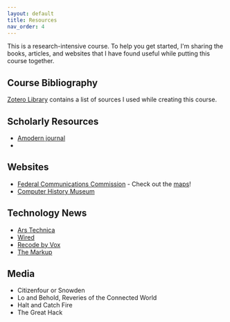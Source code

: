 ```yaml
---
layout: default
title: Resources 
nav_order: 4
---
```


This is a research-intensive course. To help you get started, I'm sharing the books, articles, and websites that I have found useful while putting this course together.  

## Course Bibliography

[Zotero Library](https://www.zotero.org/groups/2489362/wlu-dci271-s20/items/IKYU9GLW/library) contains a list of sources I used while creating this course. 

## Scholarly Resources
* [Amodern journal](https://amodern.net/)
* 

## Websites 
* [Federal Communications Commission](fcc.gov) - Check out the [maps](https://www.fcc.gov/reports-research/maps/)!
* [Computer History Museum](https://www.computerhistory.org/)

## Technology News
* [Ars Technica](https://arstechnica.com/)
* [Wired](https://www.wired.com/)
* [Recode by Vox](https://www.vox.com/recode)
* [The Markup](https://themarkup.org/)


## Media
* Citizenfour or Snowden
* Lo and Behold, Reveries of the Connected World
* Halt and Catch Fire 
* The Great Hack